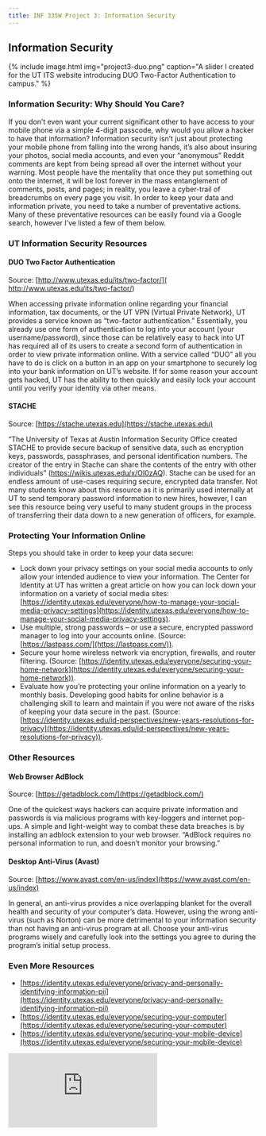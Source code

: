 ```yaml
---
title: INF 335W Project 3: Information Security
---
```

## Information Security

{% include image.html
            img="project3-duo.png"
            caption="A slider I created for the UT ITS website introducing DUO Two-Factor Authentication to campus." %}

### Information Security: Why Should You Care?

If you don’t even want your current significant other to have access to your mobile phone via a simple 4-digit passcode, why would you allow a hacker to have that information? Information security isn’t just about protecting your mobile phone from falling into the wrong hands, it’s also about insuring your photos, social media accounts, and even your “anonymous” Reddit comments are kept from being spread all over the internet without your warning. Most people have the mentality that once they put something out onto the internet, it will be lost forever in the mass entanglement of comments, posts, and pages; in reality, you leave a cyber-trail of breadcrumbs on every page you visit. In order to keep your data and information private, you need to take a number of preventative actions. Many of these preventative resources can be easily found via a Google search, however I’ve listed a few of them below.

### UT Information Security Resources

#### DUO Two Factor Authentication

Source: [http://www.utexas.edu/its/two-factor/]( http://www.utexas.edu/its/two-factor/)

When accessing private information online regarding your financial information, tax documents, or the UT VPN (Virtual Private Network), UT provides a service known as “two-factor authentication.” Essentially, you already use one form of authentication to log into your account (your username/password), since those can be relatively easy to hack into UT has required all of its users to create a second form of authentication in order to view private information online. With a service called “DUO” all you have to do is click on a button in an app on your smartphone to securely log into your bank information on UT’s website. If for some reason your account gets hacked, UT has the ability to then quickly and easily lock your account until you verify your identity via other means.

#### STACHE

Source: [https://stache.utexas.edu](https://stache.utexas.edu)

“The University of Texas at Austin Information Security Office created STACHE to provide secure backup of sensitive data, such as encryption keys, passwords, passphrases, and personal identification numbers.  The creator of the entry in Stache can share the contents of the entry with other individuals” (https://wikis.utexas.edu/x/OI0zAQ). Stache can be used for an endless amount of use-cases requiring secure, encrypted data transfer. Not many students know about this resource as it is primarily used internally at UT to send temporary password information to new hires, however, I can see this resource being very useful to many student groups in the process of transferring their data down to a new generation of officers, for example.

### Protecting Your Information Online

Steps you should take in order to keep your data secure:

- Lock down your privacy settings on your social media accounts to only allow your intended audience to view your information. The Center for Identity at UT has written a great article on how you can lock down your information on a variety of social media sites: [https://identity.utexas.edu/everyone/how-to-manage-your-social-media-privacy-settings](https://identity.utexas.edu/everyone/how-to-manage-your-social-media-privacy-settings).
- Use multiple, strong passwords – or use a secure, encrypted password manager to log into your accounts online. (Source: [https://lastpass.com/](https://lastpass.com/)).
- Secure your home wireless network via encryption, firewalls, and router filtering. (Source: [https://identity.utexas.edu/everyone/securing-your-home-network](https://identity.utexas.edu/everyone/securing-your-home-network)).
- Evaluate how you’re protecting your online information on a yearly to monthly basis. Developing good habits for online behavior is a challenging skill to learn and maintain if you were not aware of the risks of keeping your data secure in the past. (Source: [https://identity.utexas.edu/id-perspectives/new-years-resolutions-for-privacy](https://identity.utexas.edu/id-perspectives/new-years-resolutions-for-privacy)).

### Other Resources

#### Web Browser AdBlock

Source: [https://getadblock.com/](https://getadblock.com/)

One of the quickest ways hackers can acquire private information and passwords is via malicious programs with key-loggers and internet pop-ups. A simple and light-weight way to combat these data breaches is by installing an adblock extension to your web browser. “AdBlock requires no personal information to run, and doesn’t monitor your browsing.”

#### Desktop Anti-Virus (Avast)

Source: [https://www.avast.com/en-us/index](https://www.avast.com/en-us/index)

In general, an anti-virus provides a nice overlapping blanket for the overall health and security of your computer’s data. However, using the wrong anti-virus (such as Norton) can be more detrimental to your information security than not having an anti-virus program at all. Choose your anti-virus programs wisely and carefully look into the settings you agree to during the program’s initial setup process.

### Even More Resources
- [https://identity.utexas.edu/everyone/privacy-and-personally-identifying-information-pii](https://identity.utexas.edu/everyone/privacy-and-personally-identifying-information-pii)
- [https://identity.utexas.edu/everyone/securing-your-computer](https://identity.utexas.edu/everyone/securing-your-computer)
- [https://identity.utexas.edu/everyone/securing-your-mobile-device](https://identity.utexas.edu/everyone/securing-your-mobile-device)

<div class="fluidMedia">
    <iframe src="https://www.youtube.com/embed/2GpNhYy2l08" frameborder="0" allowfullscreen></iframe>
</div>

